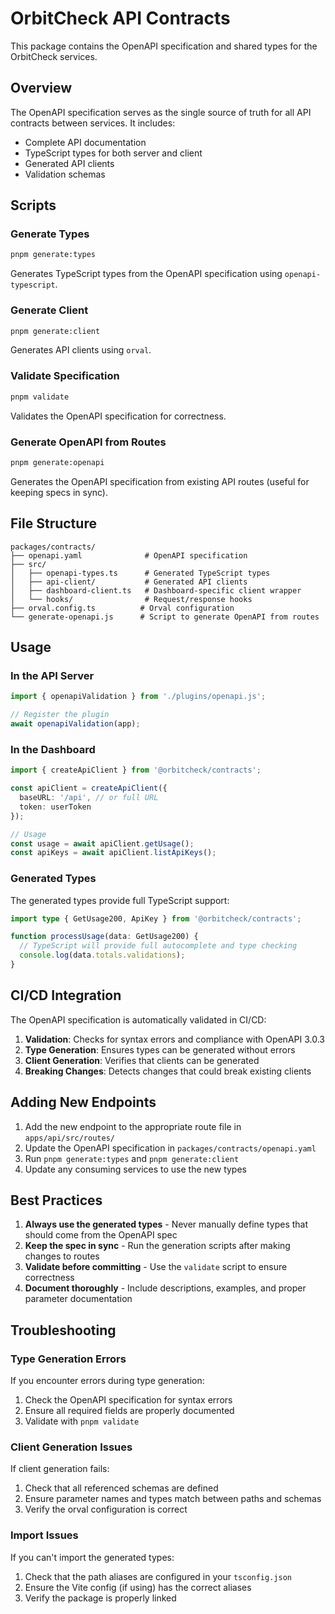 # OrbitCheck API Contracts

This package contains the OpenAPI specification and shared types for the OrbitCheck services.

## Overview

The OpenAPI specification serves as the single source of truth for all API contracts between services. It includes:

- Complete API documentation
- TypeScript types for both server and client
- Generated API clients
- Validation schemas

## Scripts

### Generate Types
```bash
pnpm generate:types
```
Generates TypeScript types from the OpenAPI specification using `openapi-typescript`.

### Generate Client
```bash
pnpm generate:client
```
Generates API clients using `orval`.

### Validate Specification
```bash
pnpm validate
```
Validates the OpenAPI specification for correctness.

### Generate OpenAPI from Routes
```bash
pnpm generate:openapi
```
Generates the OpenAPI specification from existing API routes (useful for keeping specs in sync).

## File Structure

```
packages/contracts/
├── openapi.yaml              # OpenAPI specification
├── src/
│   ├── openapi-types.ts      # Generated TypeScript types
│   ├── api-client/           # Generated API clients
│   ├── dashboard-client.ts   # Dashboard-specific client wrapper
│   └── hooks/                # Request/response hooks
├── orval.config.ts          # Orval configuration
└── generate-openapi.js      # Script to generate OpenAPI from routes
```

## Usage

### In the API Server

```typescript
import { openapiValidation } from './plugins/openapi.js';

// Register the plugin
await openapiValidation(app);
```

### In the Dashboard

```typescript
import { createApiClient } from '@orbitcheck/contracts';

const apiClient = createApiClient({
  baseURL: '/api', // or full URL
  token: userToken
});

// Usage
const usage = await apiClient.getUsage();
const apiKeys = await apiClient.listApiKeys();
```

### Generated Types

The generated types provide full TypeScript support:

```typescript
import type { GetUsage200, ApiKey } from '@orbitcheck/contracts';

function processUsage(data: GetUsage200) {
  // TypeScript will provide full autocomplete and type checking
  console.log(data.totals.validations);
}
```

## CI/CD Integration

The OpenAPI specification is automatically validated in CI/CD:

1. **Validation**: Checks for syntax errors and compliance with OpenAPI 3.0.3
2. **Type Generation**: Ensures types can be generated without errors
3. **Client Generation**: Verifies that clients can be generated
4. **Breaking Changes**: Detects changes that could break existing clients

## Adding New Endpoints

1. Add the new endpoint to the appropriate route file in `apps/api/src/routes/`
2. Update the OpenAPI specification in `packages/contracts/openapi.yaml`
3. Run `pnpm generate:types` and `pnpm generate:client`
4. Update any consuming services to use the new types

## Best Practices

1. **Always use the generated types** - Never manually define types that should come from the OpenAPI spec
2. **Keep the spec in sync** - Run the generation scripts after making changes to routes
3. **Validate before committing** - Use the `validate` script to ensure correctness
4. **Document thoroughly** - Include descriptions, examples, and proper parameter documentation

## Troubleshooting

### Type Generation Errors
If you encounter errors during type generation:
1. Check the OpenAPI specification for syntax errors
2. Ensure all required fields are properly documented
3. Validate with `pnpm validate`

### Client Generation Issues
If client generation fails:
1. Check that all referenced schemas are defined
2. Ensure parameter names and types match between paths and schemas
3. Verify the orval configuration is correct

### Import Issues
If you can't import the generated types:
1. Check that the path aliases are configured in your `tsconfig.json`
2. Ensure the Vite config (if using) has the correct aliases
3. Verify the package is properly linked
